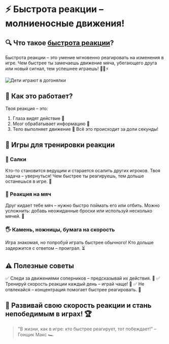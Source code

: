 # ⚡ Быстрота реакции – молниеносные движения!

## 🔍 Что такое [быстрота реакции](../../../KIDBOOK/entertainment/active_games/concepts/reaction_speed.md)?
Быстрота реакции – это умение мгновенно реагировать на изменения в игре. Чем быстрее ты замечаешь движение мяча, убегающего друга или новый сигнал, тем успешнее играешь! 🏃‍♂️⚡

![Дети играют в догонялки](https://example.com/reaction.jpg)

## 🧠 Как это работает?
Твоя реакция – это:
1. Глаза видят действие 👀
2. Мозг обрабатывает информацию 🧠
3. Тело выполняет движение 💪
Всё это происходит за доли секунды!

## 🎯 Игры для тренировки реакции

### 🏃 Салки
Кто-то становится ведущим и старается осалить других игроков. Твоя задача – увернуться! Чем быстрее ты реагируешь, тем дольше останешься в игре. 💨

### 🎾 Реакция на мяч
Друг кидает тебе мяч – нужно быстро поймать его или отбить. Можно усложнить: добавь неожиданные броски или используй несколько мячей. 🏐

### 🖐 Камень, ножницы, бумага на скорость
Игра знакомая, но попробуй играть быстрее обычного! Кто дольше задержится с ответом – проиграл. ⏳

## ⚠️ Полезные советы
✅ Следи за движениями соперников – предсказывай их действия. 👀
✅ Тренируй скорость реакции каждый день – играй чаще! 🚀
✅ Не отвлекайся – концентрация помогает быстрее реагировать. 🎯

## 🎉 Развивай свою скорость реакции и стань непобедимым в играх! 🏆
> "В жизни, как в игре: кто быстрее реагирует, тот побеждает!" – Гонщик Макс 🏎️
